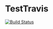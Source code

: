 # TestTravis

[![Build Status](https://travis-ci.org/Hiromasa-Kawakita/TestTravis.svg?branch=master)](https://travis-ci.org/Hiromasa-Kawakita/TestTravis)